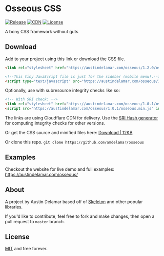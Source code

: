 # Osseous CSS

[![Release](https://img.shields.io/github/release/amdelamar/osseous.svg)](https://github.com/amdelamar/osseous/releases)
[![CDN](https://img.shields.io/badge/cdn-cloudflare-orange.svg)](https://austindelamar.com/osseous/)
[![License](https://img.shields.io/:license-MIT-blue.svg)](https://github.com/amdelamar/osseous/blob/master/LICENSE)

A bony CSS framework without guts.

## Download

Add to your project using this link or download the CSS file.

```html
<link rel="stylesheet" href="https://austindelamar.com/osseous/1.2.0/osseous.min.css">

<!--This tiny JavaScript file is just for the sidebar (mobile menu).-->
<script type="text/javascript" src="https://austindelamar.com/osseous/1.2.0/osseous.min.js"></script>
```

Optionally, use with subresource integrity checks like so:

```html
<!-- With SRI check: -->
<link rel="stylesheet" href="https://austindelamar.com/osseous/1.0.1/osseous.min.css" integrity="sha384-cXy9bC1cXPoE3wzxEhaXIFJmUBCfbhXsv6UJlV65YkEqs+QOq0ocqekWqSF320cS" crossorigin="anonymous">
<script src="https://austindelamar.com/osseous/1.0.1/osseous.min.js" integrity="sha384-1VYzqNECxIKIGMSLgV7ShGrnpq6O95QfaXTPO5S8e233vyQQ/zUKMjRZr9yD0Nly" crossorigin="anonymous"></script>
```

The links are using Cloudflare CDN for delivery. Use the [SRI Hash generator](https://www.srihash.org/) for computing integrity checks for other versions.

Or get the CSS source and minified files here: [Download | 12KB](https://github.com/amdelamar/osseous/releases/download/1.2.0/Osseous-1.2.0.zip)

Or clone this repo. `git clone https://github.com/amdelamar/osseous`

## Examples

Checkout the website for live demo and full examples: https://austindelamar.com/osseous/

## About

A project by Austin Delamar based off of [Skeleton](https://github.com/dhg/Skeleton) and other popular libraries.

If you'd like to contribute, feel free to fork and make changes, then open a pull request to `master` branch.

## License

[MIT](/LICENSE) and free forever.
